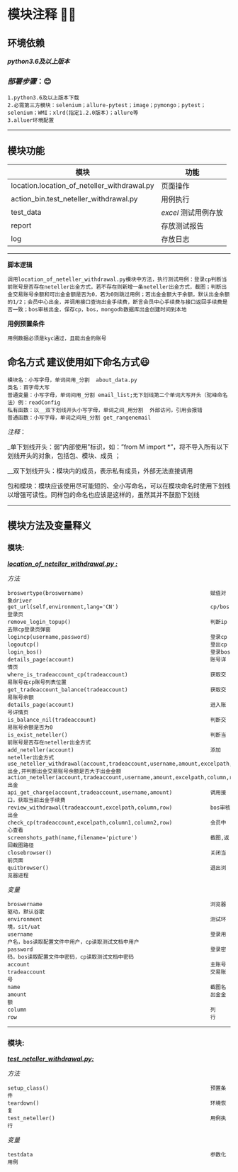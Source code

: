 <!--
 * @Author: tyler
 * @Date: 2021-09-07 16:59:11
 * @LastEditTime: 2021-09-16 10:14:29
 * @LastEditors: Please set LastEditors
 * @Description: IModule notes
 * @FilePath: \tylerhub\demo\add_ewallet_withdrawal\README.md
-->

# 模块注释 :ok_woman:

## 环境依赖
***python3.6及以上版本***
### *部署步骤*：:blush:
    1.python3.6及以上版本下载
    2.必需第三方模块：selenium；allure-pytest；image；pymongo；pytest；selenium；WMI；xlrd(指定1.2.0版本)；allure等
    3.alluer环境配置
***
## 模块功能 
**模块**         |      **功能**  
   ------------- | -------------  
location.location_of_neteller_withdrawal.py          |    页面操作   
action_bin.test_neteller_withdrawal.py   | 用例执行 
test_data       | *excel* 测试用例存放 
report    | 存放测试报告
log        |          存放日志         |

***

**脚本逻辑** 

    调用location_of_neteller_withdrawal.py模块中方法，执行测试用例：登录cp判断当前账号是否存在neteller出金方式，若不存在则新增一条neteller出金方式，截图；判断出金交易账号余额和可出金金额是否为0，若为0则跳过用例；若出金金额大于余额，默认出金余额的1/2；会员中心出金，并调用接口查询出金手续费，断言会员中心手续费与接口返回手续费是否一致；bos审核出金，保存cp，bos，mongodb数据库出金创建时间到本地

**用例预置条件** 

    用例数据必须是kyc通过，且能出金的账号


## 命名方式 建议使用如下命名方式:smiley: 
    模块名：小写字母，单词间用_分割  about_data.py
    类名：首字母大写
    普通变量：小写字母，单词间用_分割 email_list;无下划线第二个单词大写开头（驼峰命名法）例：readConfig
    私有函数：以__双下划线开头小写字母，单词之间_用分割  外部访问，引用会报错
    普通函数：小写字母，单词之间用_分割 get_rangenemail
*注释*：

_单下划线开头：弱“内部使用”标识，如：”from M import *”，将不导入所有以下划线开头的对象，包括包、模块、成员 ；

__双下划线开头：模块内的成员，表示私有成员，外部无法直接调用 

包和模块：模块应该使用尽可能短的、全小写命名，可以在模块命名时使用下划线以增强可读性。同样包的命名也应该是这样的，虽然其并不鼓励下划线

***
## 模块方法及变量释义
### 模块:
***[location_of_neteller_withdrawal.py :](https://github.com/Tyler96-QA/tylerhub/blob/main/demo/neteller_withdrawal/location/location_of_neteller_withdrawal.py)*** 

*方法*

    broswertype(broswername)                                        赋值对象driver
    get_url(self,environment,lang='CN')                             cp/bos登录页
    remove_login_topup()                                            判断ip去除cp登录页弹窗
    logincp(username,password)                                      登录cp
    logoutcp()                                                      登出cp
    login_bos()                                                     登录bos  
    details_page(account)                                           账号详情页     
    where_is_tradeaccount_cp(tradeaccount)                          获取交易账号在cp账号列表位置
    get_tradeaccount_balance(tradeaccount)                          获取交易账号余额
    details_page(account)                                           进入账号详情页
    is_balance_nil(tradeaccount)                                    判断交易账号余额是否为0
    is_exist_neteller()                                             判断当前账号是否存在neteller出金方式
    add_neteller(account)                                           添加neteller出金方式
    use_neteller_withdrawal(account,tradeaccount,username,amount,excelpath,column,row) 出金,并判断出金交易账号余额是否大于出金金额
    action_neteller(account,tradeaccount,username,amount,excelpath,column,row)   出金
    api_get_charge(account,tradeaccount,username,amount)            调用接口，获取当前出金手续费
    review_withdrawal(tradeaccount,excelpath,column,row)            bos审核出金
    check_cp(tradeaccount,excelpath,column1,column2,row)            会员中心查看
    screenshots_path(name,filename='picture')                       截图,返回截图路径
    closebrowser()                                                  关闭当前页面
    quitbrowser()                                                   退出浏览器进程

*变量*

    broswername                                                     浏览器驱动，默认谷歌
    environment                                                     测试环境，sit/uat
    username                                                        登录用户名，bos读取配置文件中用户，cp读取测试文档中用户
    password                                                        登录密码，bos读取配置文件中密码，cp读取测试文档中密码
    account                                                         主账号
    tradeaccount                                                    交易账号
    name                                                            截图名
    amount                                                          出金金额
    column                                                          列
    row                                                             行
***

### 模块:
***[test_neteller_withdrawal.py:](https://github.com/Tyler96-QA/tylerhub/blob/main/demo/neteller_withdrawal/action_bin/test_neteller_withdrawal.py)*** 

*方法*

    setup_class()                                                   预置条件
    teardown()                                                      环境恢复
    test_neteller()                                                 用例执行

*变量*

    testdata                                                        参数化用例